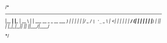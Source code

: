 /*
  _______                   ____  _____  
 |__   __|                 |___ \|  __ \ 
    | | ___  __ _ _ __ ___   __) | |  | |
    | |/ _ \/ _` | '_ ` _ \ |__ <| |  | |
    | |  __/ (_| | | | | | |___) | |__| |
    |_|\___|\__,_|_| |_| |_|____/|_____/ 
    
*/